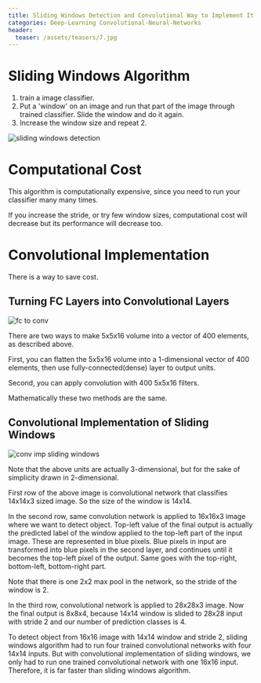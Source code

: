 ```yaml
---
title: Sliding Windows Detection and Convolutional Way to Implement It
categories: Deep-Learning Convolutional-Neural-Networks
header:
  teaser: /assets/teasers/7.jpg
---
```


# Sliding Windows Algorithm

1. train a image classifier.
2. Put a 'window' on an image and run that part of the image through trained classifier. Slide the window and do it again.
3. Increase the window size and repeat 2.

![sliding windows detection](https://lh3.googleusercontent.com/g3YWpaVIxAH8yGVkK7P_XUPReJp73-ZuRKgziGQylZKN_KHmQ7X7uT0M2HcUvqwcPBvVVGDmgWVBXdXCNSc57kdIK2nv4IbkgGFs6b_kONsa5BTYx3Xx6Vm7MWaXFnPJrU8wgMR39A=w2400)

# Computational Cost

This algorithm is computationally expensive, since you need to run your classifier many many times.

If you increase the stride, or try few window sizes, computational cost will decrease but its performance will decrease too.

# Convolutional Implementation

There is a way to save cost.

## Turning FC Layers into Convolutional Layers

![fc to conv](https://lh3.googleusercontent.com/bCI3umjFXETlD813JzX5c3Of4opdU-WqMo9iKzFN8ALr2hIAguKibB7x4wVrAMT_EvLGsjpqWzTDzng-SQlVJ1VzhC8qwmuyEHZgg5HEIUklXs_zqr9GIA2w62WEQ9iY9MK5ikOERg=w2400)

There are two ways to make 5x5x16 volume into a vector of 400 elements, as described above.

First, you can flatten the 5x5x16 volume into a 1-dimensional vector of 400 elements, then use fully-connected(dense) layer to output units.

Second, you can apply convolution with 400 5x5x16 filters.

Mathematically these two methods are the same.

## Convolutional Implementation of Sliding Windows

![conv imp sliding windows](https://lh3.googleusercontent.com/SxK1cxV_3SAt5wpisH6uGyk9zpeOsevJS-Xoho9YHRH2qDTGEqiDHFh7u2nH0O5lKP8vMUQssYsXcKObx_x2A-a2_s2Iuj5zDub-ZgrXEoS0VNID7TWO1OfjPU50BDjrwLl-mCu8FA=w2400)

Note that the above units are actually 3-dimensional, but for the sake of simplicity drawn in 2-dimensional.

First row of the above image is convolutional network that classifies 14x14x3 sized image. So the size of the window is 14x14.

In the second row, same convolution network is applied to 16x16x3 image where we want to detect object. Top-left value of the final output is actually the predicted label of the window applied to the top-left part of the input image. These are represented in blue pixels. Blue pixels in input are transformed into blue pixels in the second layer, and continues until it becomes the top-left pixel of the output. Same goes with the top-right, bottom-left, bottom-right part.

Note that there is one 2x2 max pool in the network, so the stride of the window is 2.

In the third row, convolutional network is applied to 28x28x3 image. Now the final output is 8x8x4, because 14x14 window is slided to 28x28 input with stride 2 and our number of prediction classes is 4.

To detect object from 16x16 image with 14x14 window and stride 2, sliding windows algorithm had to run four trained convolutional networks with four 14x14 inputs. But with convolutional implementation of sliding windows, we only had to run one trained convolutional network with one 16x16 input. Therefore, it is far faster than sliding windows algorithm.
